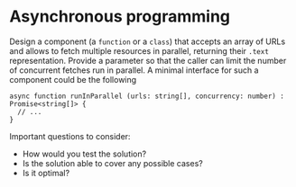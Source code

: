 # Asynchronous programming

Design a component (a `function` or a `class`) that accepts an array of URLs and allows to fetch
multiple resources in parallel, returning their `.text` representation. Provide a parameter so
that the caller can limit the number of concurrent fetches run in parallel. A minimal interface
for such a component could be the following

```tsx
async function runInParallel (urls: string[], concurrency: number) : Promise<string[]> {
  // ...
}
```


Important questions to consider:

- How would you test the solution?
- Is the solution able to cover any possible cases?
- Is it optimal?
